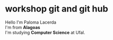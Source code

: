 # workshop git and git hub
Hello I'm Paloma Lacerda <br>
I'm from <strong> Alagoas </strong><br>
I'm studying <strong>Computer Science</Strong> at Ufal. <br>